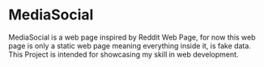 # MediaSocial
MediaSocial is a web page inspired by Reddit Web Page, for now this web page is only a static web page meaning everything inside it, is fake data. This Project is intended for showcasing my skill in web development.
